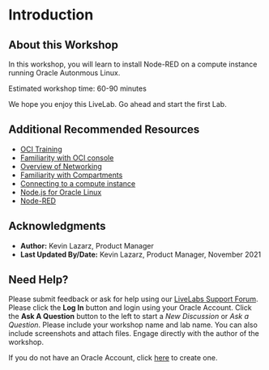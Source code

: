 
# Introduction

## About this Workshop

In this workshop, you will learn to install Node-RED on a compute instance running Oracle Autonmous Linux.

Estimated workshop time: 60-90 minutes

We hope you enjoy this LiveLab. Go ahead and start the first Lab. 

## Additional Recommended Resources

* [OCI Training](https://cloud.oracle.com/en_US/iaas/training)
* [Familiarity with OCI console](https://docs.us-phoenix-1.oraclecloud.com/Content/GSG/Concepts/console.htm)
* [Overview of Networking](https://docs.us-phoenix-1.oraclecloud.com/Content/Network/Concepts/overview.htm)
* [Familiarity with Compartments](https://docs.us-phoenix-1.oraclecloud.com/Content/GSG/Concepts/concepts.htm)
* [Connecting to a compute instance](https://docs.us-phoenix-1.oraclecloud.com/Content/Compute/Tasks/accessinginstance.htm)
* [Node.js for Oracle Linux](https://yum.oracle.com/oracle-linux-nodejs.html#InstallingNodeOnOL7)
* [Node-RED](https://nodered.org/)


## Acknowledgments

* **Author:** Kevin Lazarz, Product Manager
* **Last Updated By/Date:** Kevin Lazarz, Product Manager, November 2021

## Need Help?
Please submit feedback or ask for help using our [LiveLabs Support Forum](https://community.oracle.com/tech/developers/categories/ebs-on-oci-automation). Please click the **Log In** button and login using your Oracle Account. Click the **Ask A Question** button to the left to start a *New Discussion* or *Ask a Question*.  Please include your workshop name and lab name.  You can also include screenshots and attach files.  Engage directly with the author of the workshop.

If you do not have an Oracle Account, click [here](https://profile.oracle.com/myprofile/account/create-account.jspx) to create one.

